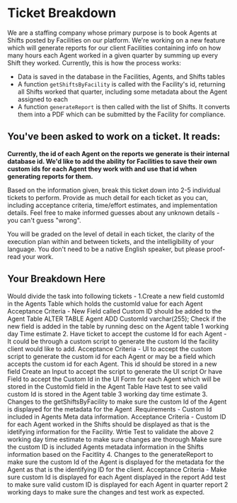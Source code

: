 # Ticket Breakdown
We are a staffing company whose primary purpose is to book Agents at Shifts posted by Facilities on our platform. We're working on a new feature which will generate reports for our client Facilities containing info on how many hours each Agent worked in a given quarter by summing up every Shift they worked. Currently, this is how the process works:

- Data is saved in the database in the Facilities, Agents, and Shifts tables
- A function `getShiftsByFacility` is called with the Facility's id, returning all Shifts worked that quarter, including some metadata about the Agent assigned to each
- A function `generateReport` is then called with the list of Shifts. It converts them into a PDF which can be submitted by the Facility for compliance.

## You've been asked to work on a ticket. It reads:

**Currently, the id of each Agent on the reports we generate is their internal database id. We'd like to add the ability for Facilities to save their own custom ids for each Agent they work with and use that id when generating reports for them.**


Based on the information given, break this ticket down into 2-5 individual tickets to perform. Provide as much detail for each ticket as you can, including acceptance criteria, time/effort estimates, and implementation details. Feel free to make informed guesses about any unknown details - you can't guess "wrong".


You will be graded on the level of detail in each ticket, the clarity of the execution plan within and between tickets, and the intelligibility of your language. You don't need to be a native English speaker, but please proof-read your work.

## Your Breakdown Here
Would divide the task into following tickets - 
1.Create a new field customId in the Agents Table which holds the customId value for each Agent
    Acceptance Criteria - New Field called Custom ID should be added to the Agent Table 
     ALTER TABLE Agent ADD CustomId varchar(255);
     Check if the new field is added in the table by running desc on the Agent table
     1 working day Time estimate
2. Have ticket to accept the custome Id for each Agent - It could be through a custom script to generate the custom Id the facility client would like to add. 
    Acceptance Criteria - UI to accept the custom script to generate the custom id for each Agent or may be a field which accepts the custom id for each Agent. This id should be stored in a new field 
    Create an Input to accept the script to generate the UI script 
    Or have Field to accept the Custom Id in the UI Form for each Agent which will be stored in the CustomId field in the Agent Table
    Have test to see valid custom Id is stored in the Agent table 
    3 working day time estimate
3. Changes to the getShiftsByFacility to make sure the custom Id of the Agent is displayed for the metadata for the Agent .Requirements - Custom Id included in Agents Meta data information.
  Acceptance Criteria - Custom ID for each Agent worked in the Shifts should be displayed as that is the idetifying information for the Facility. 
  Wrtie Test to validate the above
  2 working day time estimate to make sure changes are thorough
  Make sure the custom ID is  included Agents metadata information in the Shifts information based on the Facitlity
4. Changes to the generateReport to make sure the custom Id of the Agent is displayed for the metadata for the Agent as that is the identifying ID for the client. 
  Acceptance Criteria -
   Make sure custom Id is displayed for each Agent displayed in the report
   Add test to make sure  valid custom ID is displayed for each Agent in quarter report 
   2 working days to make sure the changes and test work as expected.
 
